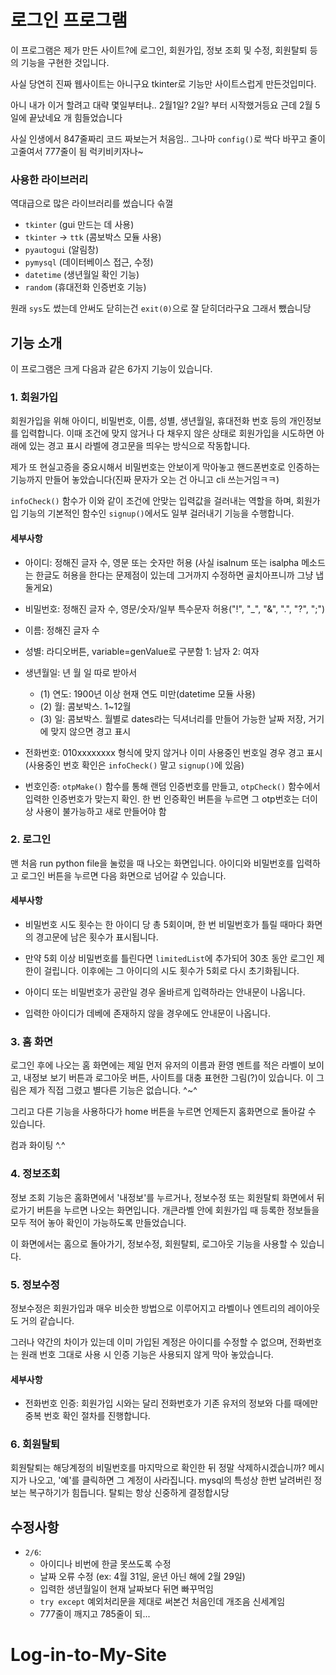 # 로그인 프로그램

이 프로그램은 제가 만든 사이트?에 로그인, 회원가입, 정보 조회 및 수정, 회원탈퇴 등의 기능을 구현한 것입니다.

사실 당연히 진짜 웹사이트는 아니구요 tkinter로 기능만 사이트스럽게 만든것입미다.

아니 내가 이거 할려고 대략 몇일부터냐.. 2월1일? 2일? 부터 시작했거등요 근데 2월 5일에 끝났네요 개 힘들었습니다

사실 인생에서 847줄짜리 코드 짜보는거 처음임.. 그나마 `config()`로 싹다 바꾸고 줄이고줄여서 777줄이 됨 럭키비키자나~

### 사용한 라이브러리

역대급으로 많은 라이브러리를 썼습니다 슦껄

-   `tkinter` (gui 만드는 데 사용)
-   `tkinter` -> `ttk` (콤보박스 모듈 사용)
-   `pyautogui` (알림창)
-   `pymysql` (데이터베이스 접근, 수정)
-   `datetime` (생년월일 확인 기능)
-   `random` (휴대전화 인증번호 기능)

원래 `sys`도 썼는데 안써도 닫히는건 `exit(0)`으로 잘 닫히더라구요 그래서 뺐습니당

## 기능 소개

이 프로그램은 크게 다음과 같은 6가지 기능이 있습니다.

### 1. 회원가입

회원가입을 위해 아이디, 비밀번호, 이름, 성별, 생년월일, 휴대전화 번호 등의 개인정보를 입력합니다. 이때 조건에 맞지 않거나 다 채우지 않은 상태로 회원가입을 시도하면 아래에 있는 경고 표시 라벨에 경고문을 띄우는 방식으로 작동합니다.

제가 또 현실고증을 중요시해서 비밀번호는 안보이게 막아놓고 핸드폰번호로 인증하는 기능까지 만들어 놓았습니다(진짜 문자가 오는 건 아니고 cli 쓰는거임ㅋㅋ)

`infoCheck()` 함수가 이와 같이 조건에 안맞는 입력값을 걸러내는 역할을 하며, 회원가입 기능의 기본적인 함수인 `signup()`에서도 일부 걸러내기 기능을 수행합니다.

#### 세부사항

-   아이디: 정해진 글자 수, 영문 또는 숫자만 허용 (사실 isalnum 또는 isalpha 메소드는 한글도 허용을 한다는 문제점이 있는데 그거까지 수정하면 골치아프니까 그냥 냅둘게요)

-   비밀번호: 정해진 글자 수, 영문/숫자/일부 특수문자 허용("!", "\_", "&", ".", "?", ";")

-   이름: 정해진 글자 수

-   성별: 라디오버튼, variable=genValue로 구분함 1: 남자 2: 여자

-   생년월일: 년 월 일 따로 받아서

    -   (1) 연도: 1900년 이상 현재 연도 미만(datetime 모듈 사용)
    -   (2) 월: 콤보박스. 1~12월
    -   (3) 일: 콤보박스. 월별로 dates라는 딕셔너리를 만들어 가능한 날짜 저장, 거기에 맞지 않으면 경고 표시

-   전화번호: 010xxxxxxxx 형식에 맞지 않거나 이미 사용중인 번호일 경우 경고 표시(사용중인 번호 확인은 `infoCheck()` 말고 `signup()`에 있음)

-   번호인증: `otpMake()` 함수를 통해 랜덤 인증번호를 만들고, `otpCheck()` 함수에서 입력한 인증번호가 맞는지 확인. 한 번 인증확인 버튼을 누르면 그 otp번호는 더이상 사용이 불가능하고 새로 만들어야 함

### 2. 로그인

맨 처음 run python file을 눌렀을 때 나오는 화면입니다. 아이디와 비밀번호를 입력하고 로그인 버튼을 누르면 다음 화면으로 넘어갈 수 있습니다.

#### 세부사항

-   비밀번호 시도 횟수는 한 아이디 당 총 5회이며, 한 번 비밀번호가 틀릴 때마다 화면의 경고문에 남은 횟수가 표시됩니다.

-   만약 5회 이상 비밀번호를 틀린다면 `limitedList`에 추가되어 30초 동안 로그인 제한이 걸립니다. 이후에는 그 아이디의 시도 횟수가 5회로 다시 초기화됩니다.

-   아이디 또는 비밀번호가 공란일 경우 올바르게 입력하라는 안내문이 나옵니다.

-   입력한 아이디가 데베에 존재하지 않을 경우에도 안내문이 나옵니다.

### 3. 홈 화면

로그인 후에 나오는 홈 화면에는 제일 먼저 유저의 이름과 환영 멘트를 적은 라벨이 보이고, 내정보 보기 버튼과 로그아웃 버튼, 사이트를 대충 표현한 그림(?)이 있습니다. 이 그림은 제가 직접 그렸고 별다른 기능은 없습니다. ^~^

그리고 다른 기능을 사용하다가 home 버튼을 누르면 언제든지 홈화면으로 돌아갈 수 있습니다.

컴과 화이팅 ^.^

### 4. 정보조회

정보 조회 기능은 홈화면에서 '내정보'를 누르거나, 정보수정 또는 회원탈퇴 화면에서 뒤로가기 버튼을 누르면 나오는 화면입니다. 개큰라벨 안에 회원가입 때 등록한 정보들을 모두 적어 놓아 확인이 가능하도록 만들었습니다.

이 화면에서는 홈으로 돌아가기, 정보수정, 회원탈퇴, 로그아웃 기능을 사용할 수 있습니다.

### 5. 정보수정

정보수정은 회원가입과 매우 비슷한 방법으로 이루어지고 라벨이나 엔트리의 레이아웃도 거의 같습니다.

그러나 약간의 차이가 있는데 이미 가입된 계정은 아이디를 수정할 수 없으며, 전화번호는 원래 번호 그대로 사용 시 인증 기능은 사용되지 않게 막아 놓았습니다.

#### 세부사항

-   전화번호 인증: 회원가입 시와는 달리 전화번호가 기존 유저의 정보와 다를 때에만 중복 번호 확인 절차를 진행합니다.

### 6. 회원탈퇴

회원탈퇴는 해당계정의 비밀번호를 마지막으로 확인한 뒤 정말 삭제하시겠습니까? 메시지가 나오고, '예'를 클릭하면 그 계정이 사라집니다. mysql의 특성상 한번 날려버린 정보는 복구하기가 힘듭니다. 탈퇴는 항상 신중하게 결정합시당

## 수정사항

-   `2/6`:
    -   아이디나 비번에 한글 못쓰도록 수정
    -   날짜 오류 수정 (ex: 4월 31일, 윤년 아닌 해에 2월 29일)
    -   입력한 생년월일이 현재 날짜보다 뒤면 빠꾸먹임
    -   `try except` 예외처리문을 제대로 써본건 처음인데 개조음 신세계임
    -   777줄이 깨지고 785줄이 되...
# Log-in-to-My-Site
